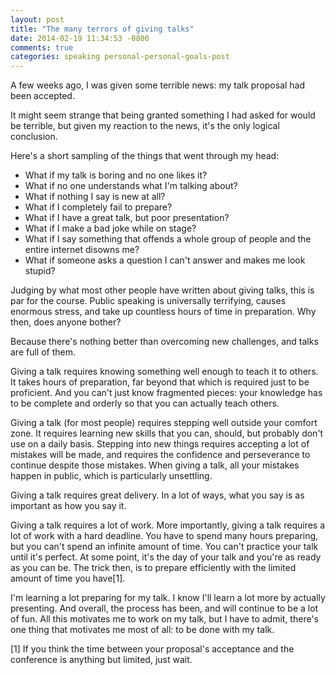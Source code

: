 ```yaml
---
layout: post
title: "The many terrors of giving talks"
date: 2014-02-19 11:34:53 -0800
comments: true
categories: speaking personal-personal-goals-post
---
```

A few weeks ago, I was given some terrible news: my talk proposal had been accepted.

It might seem strange that being granted something I had asked for would be terrible, but given my
reaction to the news, it's the only logical conclusion.

Here's a short sampling of the things that went through my head:
* What if my talk is boring and no one likes it?
* What if no one understands what I'm talking about?
* What if nothing I say is new at all?
* What if I completely fail to prepare?
* What if I have a great talk, but poor presentation?
* What if I make a bad joke while on stage?
* What if I say something that offends a whole group of people and the entire internet disowns me?
* What if someone asks a question I can't answer and makes me look stupid?

Judging by what most other people have written about giving talks, this is par for the course.
Public speaking is universally terrifying, causes enormous stress, and take up countless hours of
time in preparation. Why then, does anyone bother?

Because there's nothing better than overcoming new challenges, and talks are full of them.

Giving a talk requires knowing something well enough to teach it to others. It takes hours of
preparation, far beyond that which is required just to be proficient. And you can't just know
fragmented pieces: your knowledge has to be complete and orderly so that you can actually teach
others.

Giving a talk (for most people) requires stepping well outside your comfort zone. It requires
learning new skills that you can, should, but probably don't use on a daily basis. Stepping into new
things requires accepting a lot of mistakes will be made, and requires the confidence and
perseverance to continue despite those mistakes. When giving a talk, all your mistakes happen in
public, which is particularly unsettling.

Giving a talk requires great delivery. In a lot of ways, what you say is as important as how you
say it.

Giving a talk requires a lot of work. More importantly, giving a talk requires a lot of
work with a hard deadline. You have to spend many hours preparing, but you can't spend an infinite
amount of time. You can't practice your talk until it's perfect. At some point, it's the day of your
talk and you're as ready as you can be. The trick then, is to prepare efficiently with the limited
amount of time you have[1].

I'm learning a lot preparing for my talk. I know I'll learn a lot more by actually presenting. And
overall, the process has been, and will continue to be a lot of fun. All this motivates me to work
on my talk, but I have to admit, there's one thing that motivates me most of all: to be done with my
talk.

[1] If you think the time between your proposal's acceptance and the conference is anything but
limited, just wait.
